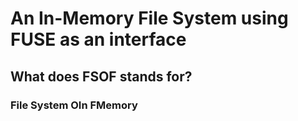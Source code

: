 # An In-Memory File System using FUSE as an interface

## What does FSOF stands for?
### File System OIn FMemory
